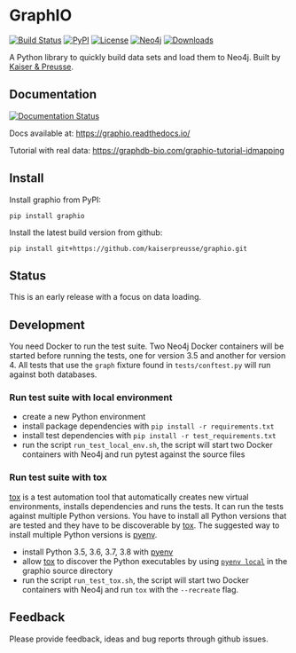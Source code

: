 # GraphIO

[![Build Status](https://travis-ci.com/kaiserpreusse/graphio.svg?branch=master)](https://travis-ci.com/kaiserpreusse/graphio)
[![PyPI](https://img.shields.io/pypi/v/graphio)](https://pypi.org/project/graphio)
[![License](https://img.shields.io/badge/License-Apache%202.0-blue.svg)](https://opensource.org/licenses/Apache-2.0)
[![Neo4j](https://img.shields.io/badge/Neo4j-3.4%20%7C%203.5%20%7C%204.0-blue)](https://neo4j.com)
[![Downloads](https://pepy.tech/badge/graphio)](https://pepy.tech/project/graphio)

A Python library to quickly build data sets and load them to Neo4j. Built by [Kaiser & Preusse](https://kaiser-preusse.com).

## Documentation
[![Documentation Status](https://readthedocs.org/projects/graphio/badge/?version=latest)](https://graphio.readthedocs.io/en/latest/?badge=latest)

Docs available at: https://graphio.readthedocs.io/

Tutorial with real data: https://graphdb-bio.com/graphio-tutorial-idmapping

## Install
Install graphio from PyPI:

```shell script
pip install graphio
```

Install the latest build version from github:

```shell script
pip install git+https://github.com/kaiserpreusse/graphio.git
```

## Status
This is an early release with a focus on data loading.

## Development
You need Docker to run the test suite. Two Neo4j Docker containers will be started before running the tests, one for version 3.5 and another for version 4.
All tests that use the `graph` fixture found in `tests/conftest.py` will run against both databases.

### Run test suite with local environment
- create a new Python environment
- install package dependencies with `pip install -r requirements.txt`
- install test dependencies with `pip install -r test_requirements.txt`
- run the script `run_test_local_env.sh`, the script will start two Docker containers with Neo4j and run pytest against the source files


### Run test suite with tox
[tox](https://tox.readthedocs.io/en/latest/) is a test automation tool that automatically creates new virtual environments, installs dependencies and runs the tests. 
It can run the tests against multiple Python versions. You have to install all Python versions that are tested and they have to be discoverable
by [tox](https://tox.readthedocs.io/en/latest/). The suggested way to install multiple Python versions is [pyenv](https://github.com/pyenv/pyenv).

- install Python 3.5, 3.6, 3.7, 3.8 with [pyenv](https://github.com/pyenv/pyenv)
- allow [tox](https://tox.readthedocs.io/en/latest/) to discover the Python executables by using [`pyenv local`](https://github.com/pyenv/pyenv/blob/master/COMMANDS.md#pyenv-local) in the graphio source directory
- run the script `run_test_tox.sh`, the script will start two Docker containers with Neo4j and run `tox` with the `--recreate` flag.


## Feedback
Please provide feedback, ideas and bug reports through github issues.


